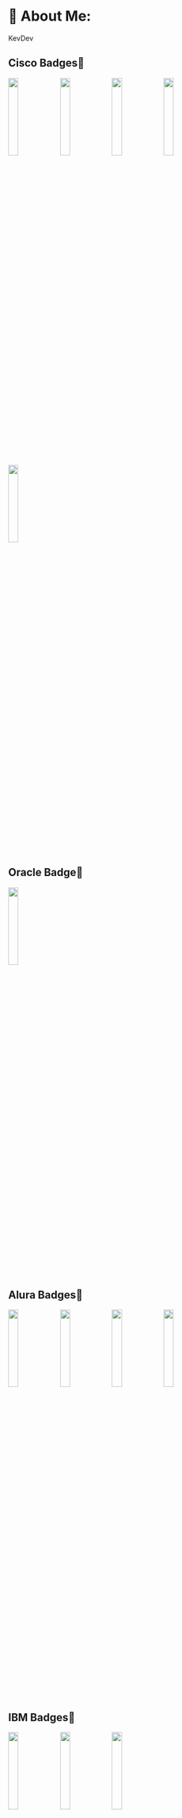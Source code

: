 # 💫 About Me:
KevDev

## Cisco Badges🔰

<img src="https://github.com/KevHLJob/KevHLJob/assets/61767060/7e35a873-c3b6-47e9-86d0-6f44782e80ff" width="20%" height="20%" />
<img src="https://github.com/KevHLJob/KevHLJob/assets/61767060/f04910fe-c4ca-47d8-9290-85073cbb6bc5" width="20%" height="20%" />
<img src="https://github.com/KevHLJob/KevHLJob/assets/61767060/b9b87abe-174e-4532-9c42-f77954268ee8" width="20%" height="20%" />
<img src="https://github.com/user-attachments/assets/19039bd8-fc55-4495-94fb-7ca5016385f7" width="20%" height="20%"  />
<img src="https://github.com/user-attachments/assets/eaea95e3-f0bc-4131-ace7-15758962940a" width="20%" height="20%"  />




## Oracle Badge🔰
<img src="https://github.com/KevHLJob/project-pomodoro/assets/61767060/829ff122-f16f-4e46-a5c3-0515cece76ed" width="20%" height="20%" />



## Alura Badges🔰
<img src="https://github.com/KevHLJob/KevHLJob/assets/61767060/5965c251-e377-4077-a559-e306be7f4a54" width="20%" height="20%" />
<img src="https://github.com/KevHLJob/KevHLJob/assets/61767060/0d9973d3-d77a-4a87-95c0-16507b74dfaa" width="20%" height="20%" />
<img src="https://github.com/KevHLJob/KevHLJob/assets/61767060/f9941cab-0e1f-4ca4-818d-620ea1b5db58" width="20%" height="20%" />
<img src="https://github.com/KevHLJob/KevHLJob/assets/61767060/e7264906-6537-4c76-b3bb-9f556b945020" width="20%" height="20%" />

## IBM Badges🔰
<img src="https://github.com/KevHLJob/KevHLJob/assets/61767060/08010e83-2b1c-4d10-a4b4-29429b980a82" width="20%" height="20%" />
<img src="https://github.com/KevHLJob/KevHLJob/assets/61767060/3182babb-502d-4879-b280-5feb19fd217a" width="20%" height="20%" />
<img src="https://github.com/KevHLJob/KevHLJob/assets/61767060/aa3740b4-c0ef-453b-bef3-3998fbe18c9b" width="20%" height="20%" />

## Certiprof Badge🔰
<img src="https://github.com/KevHLJob/KevHLJob/assets/61767060/9e959982-4db8-4534-835f-eb4fffbd20fc" width="20%" height="20%" />

## 🌐 Socials:
[![LinkedIn](https://img.shields.io/badge/LinkedIn-%230077B5.svg?logo=linkedin&logoColor=white)](https://linkedin.com/in/linkedin.com/in/kevin-lópez-meza-5b3a3a213) 

# 💻 Tech Stack:
![C#](https://img.shields.io/badge/c%23-%23239120.svg?style=for-the-badge&logo=c-sharp&logoColor=white) ![CSS3](https://img.shields.io/badge/css3-%231572B6.svg?style=for-the-badge&logo=css3&logoColor=white) ![HTML5](https://img.shields.io/badge/html5-%23E34F26.svg?style=for-the-badge&logo=html5&logoColor=white) ![JavaScript](https://img.shields.io/badge/javascript-%23323330.svg?style=for-the-badge&logo=javascript&logoColor=%23F7DF1E) ![Markdown](https://img.shields.io/badge/markdown-%23000000.svg?style=for-the-badge&logo=markdown&logoColor=white) ![Netlify](https://img.shields.io/badge/netlify-%23000000.svg?style=for-the-badge&logo=netlify&logoColor=#00C7B7) ![.Net](https://img.shields.io/badge/.NET-5C2D91?style=for-the-badge&logo=.net&logoColor=white) ![Bootstrap](https://img.shields.io/badge/bootstrap-%23563D7C.svg?style=for-the-badge&logo=bootstrap&logoColor=white) ![NPM](https://img.shields.io/badge/NPM-%23000000.svg?style=for-the-badge&logo=npm&logoColor=white) ![TailwindCSS](https://img.shields.io/badge/tailwindcss-%2338B2AC.svg?style=for-the-badge&logo=tailwind-css&logoColor=white)  ![MariaDB](https://img.shields.io/badge/MariaDB-003545?style=for-the-badge&logo=mariadb&logoColor=white) ![MySQL](https://img.shields.io/badge/mysql-%2300f.svg?style=for-the-badge&logo=mysql&logoColor=white) ![MicrosoftSQLServer](https://img.shields.io/badge/Microsoft%20SQL%20Sever-CC2927?style=for-the-badge&logo=microsoft%20sql%20server&logoColor=white) 	![Figma](https://img.shields.io/badge/figma-%23F24E1E.svg?style=for-the-badge&logo=figma&logoColor=white) ![Canva](https://img.shields.io/badge/Canva-%2300C4CC.svg?style=for-the-badge&logo=Canva&logoColor=white) ![Trello](https://img.shields.io/badge/Trello-%23026AA7.svg?style=for-the-badge&logo=Trello&logoColor=white)![Chart.js](https://img.shields.io/badge/chart.js-F5788D.svg?style=for-the-badge&logo=chart.js&logoColor=white)![Next JS](https://img.shields.io/badge/Next-black?style=for-the-badge&logo=next.js&logoColor=white)![NodeJS](https://img.shields.io/badge/node.js-6DA55F?style=for-the-badge&logo=node.js&logoColor=white)
![Vite](https://img.shields.io/badge/vite-%23646CFF.svg?style=for-the-badge&logo=vite&logoColor=white) ![Github Pages](https://img.shields.io/badge/github%20pages-121013?style=for-the-badge&logo=github&logoColor=white) ![Jupyter Notebook](https://img.shields.io/badge/jupyter-%23FA0F00.svg?style=for-the-badge&logo=jupyter&logoColor=white) ![PyCharm](https://img.shields.io/badge/pycharm-143?style=for-the-badge&logo=pycharm&logoColor=black&color=black&labelColor=green) ![Python](https://img.shields.io/badge/python-3670A0?style=for-the-badge&logo=python&logoColor=ffdd54) ![Pandas](https://img.shields.io/badge/pandas-%23150458.svg?style=for-the-badge&logo=pandas&logoColor=white) ![Kali](https://img.shields.io/badge/Kali-268BEE?style=for-the-badge&logo=kalilinux&logoColor=white)  ![Ubuntu](https://img.shields.io/badge/Ubuntu-E95420?style=for-the-badge&logo=ubuntu&logoColor=white) ![Linux Mint](https://img.shields.io/badge/Linux%20Mint-87CF3E?style=for-the-badge&logo=Linux%20Mint&logoColor=white) 

## Learning💻📚
![Duolingo](https://img.shields.io/badge/Duolingo-%234DC730.svg?style=for-the-badge&logo=Duolingo&logoColor=white)
![Hackerrank](https://img.shields.io/badge/-Hackerrank-2EC866?style=for-the-badge&logo=HackerRank&logoColor=white)

# 📊 GitHub Stats:
![](https://github-readme-stats.vercel.app/api?username=KevHLJob&theme=material-palenight&hide_border=false&include_all_commits=false&count_private=false)<br/>
![](https://github-readme-streak-stats.herokuapp.com/?user=KevHLJob&theme=material-palenight&hide_border=false)<br/>
![](https://github-readme-stats.vercel.app/api/top-langs/?username=KevHLJob&theme=material-palenight&hide_border=false&include_all_commits=false&count_private=false&layout=compact)

### ✍️ Random Dev Quote
![](https://quotes-github-readme.vercel.app/api?type=horizontal&theme=radical)

---
[![](https://visitcount.itsvg.in/api?id=KevHLJob&icon=0&color=0)](https://visitcount.itsvg.in)

<!-- Proudly created with GPRM ( https://gprm.itsvg.in ) -->
